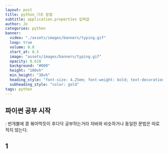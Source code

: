 ```yaml
---
layout: post
title: python_기초 문법
subtitle: application.properties 입력값
author: Jo 
categories: python
banner:
  video: "./assets/images/banners/typing.gif"
  loop: true
  volume: 0.8
  start_at: 8.5
  image: "assets/images/banners/typing.gif"
  opacity: 0.618
  background: "#000"
  height: "100vh"
  min_height: "38vh"
  heading_style: "font-size: 4.25em; font-weight: bold; text-decoration: underline"
  subheading_style: "color: gold"
tags: python
---
```



## 파이썬 공부 시작
 : 번개불에 콩 볶아먹듯이 후다닥 공부하는거라 자바와 비슷하거나 동일한 문법은 따로 적지 않는다.

 ## 1

